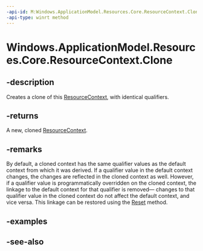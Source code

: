 ----api-id: M:Windows.ApplicationModel.Resources.Core.ResourceContext.Clone
-api-type: winrt method
---<!-- Method syntaxpublic Windows.ApplicationModel.Resources.Core.ResourceContext Clone()--># Windows.ApplicationModel.Resources.Core.ResourceContext.Clone## -descriptionCreates a clone of this [ResourceContext](resourcecontext.md), with identical qualifiers.## -returnsA new, cloned [ResourceContext](resourcecontext.md).## -remarksBy default, a cloned context has the same qualifier values as the default context from which it was derived. If a qualifier value in the default context changes, the changes are reflected in the cloned context as well. However, if a qualifier value is programmatically overridden on the cloned context, the linkage to the default context for that qualifier is removed— changes to that qualifier value in the cloned context do not affect the default context, and vice versa. This linkage can be restored using the [Reset](resourcecontext_reset.md) method.## -examples## -see-also